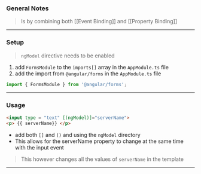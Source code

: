 
### General Notes

> Is by combining both [[Event Binding]] and [[Property Binding]]

---

### Setup

> `ngModel` directive needs to be enabled

1. add `FormsModule` to the `imports[]` array in the `AppModule.ts` file
2. add the import from `@angular/forms` in the `AppModule.ts` file 
```typescript
import { FormsModule } from '@angular/forms';
```

---

### Usage

```HTML
<input type = "text" [(ngModel)]="serverName">
<p> {{ serverName}} </p>
```
* add both `[]` and `()` and using the `ngModel` directory
* This allows for the serverName property to change at the same time with the input event

> This however changes all the values of `serverName` in the template

---

